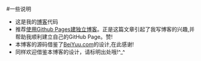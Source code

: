 #一些说明

* 这是我的[博客](www.feimengspirit.com)代码
* 推荐[使用Github Pages建独立博客](http://beiyuu.com/github-pages/)。正是这篇文章引起了我写博客的兴趣,并帮助我顺利建立自己的GitHub Page。赞!
* 本博客的源码借鉴了[BeiYuu.com](http://beiyuu.com)的设计,在此感谢!
* 同样欢迎借鉴本博客的设计，请标明出处哦!^_^
